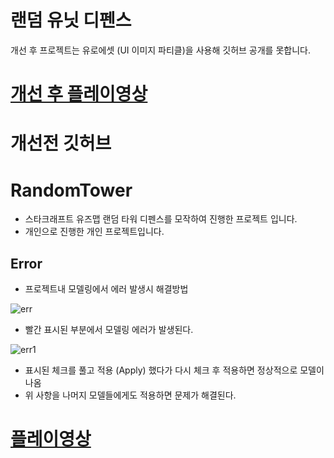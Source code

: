 # 랜덤 유닛 디펜스
개선 후 프로젝트는 유로에셋 (UI 이미지 파티클)을 사용해 깃허브 공개를 못합니다.
 # [개선 후 플레이영상](https://www.youtube.com/watch?v=H1cYLPd-0eU, "개선 후 플레이영상")

# 개선전 깃허브
# RandomTower
- 스타크래프트 유즈맵 랜덤 타워 디펜스를 모작하여 진행한 프로젝트 입니다.
- 개인으로 진행한 개인 프로젝트입니다.

## Error
- 프로젝트내 모델링에서 에러 발생시 해결방법
  
![err](https://github.com/Kim-Jae-A/RandomTower/assets/71015741/46073b46-9cad-49cf-94e7-9bc1d15eac92)
- 빨간 표시된 부분에서 모델링 에러가 발생된다.

 ![err1](https://github.com/Kim-Jae-A/RandomTower/assets/71015741/c43e9bf0-135b-436c-80a8-44c572c7779b)
 - 표시된 체크를 풀고 적용 (Apply) 했다가 다시 체크 후 적용하면 정상적으로 모델이 나옴
 - 위 사항을 나머지 모델들에게도 적용하면 문제가 해결된다.
 
 # [플레이영상](https://www.youtube.com/watch?v=BRtTIoDLuY8&t=1s, "플레이 영상")
